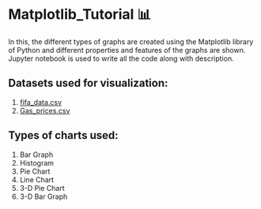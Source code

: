 # Matplotlib_Tutorial 📊
In this, the different types of graphs are created using the Matplotlib library of Python and different properties and features of the graphs are shown. 
Jupyter notebook is used to write all the code along with description.

## Datasets used for visualization:
1. [fifa_data.csv](https://github.com/chiragrathi24/Matplotlib_Tutorial/blob/main/fifa_data.csv)
2. [Gas_prices.csv](https://github.com/chiragrathi24/Matplotlib_Tutorial/blob/main/gas_prices.csv)

## Types of charts used:
1.  Bar Graph
2.  Histogram
3.  Pie Chart
4.  Line Chart
5.  3-D Pie Chart
6.  3-D Bar Graph
